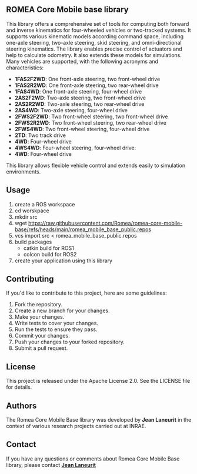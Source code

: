 ## ROMEA Core Mobile base library

This library offers a comprehensive set of tools for computing both forward and inverse kinematics for four-wheeled vehicles or two-tracked systems. It supports various kinematic models according command space, including one-axle steering, two-axle steering, skid steering, and omni-directional steering kinematics. The library enables precise control of actuators and help to calculate odometry. It also extends these models for simulations. Many vehicles are supported, with the following acronyms and characteristics:

- **1FAS2F2WD**: One front-axle steering, two front-wheel drive
- **1FAS2R2WD**: One front-axle steering, two rear-wheel drive
- **1FAS4WD**: One front-axle steering, four-wheel drive
- **2AS2F2WD**: Two-axle steering, two front-wheel drive
- **2AS2R2WD**: Two-axle steering, two rear-wheel drive
- **2AS4WD**: Two-axle steering, four-wheel drive
- **2FWS2F2WD**: Two front-wheel steering, two front-wheel drive
- **2FWS2R2WD**: Two front-wheel steering, two rear-wheel drive
- **2FWS4WD**: Two front-wheel steering, four-wheel drive
- **2TD**: Two track drive
- **4WD**: Four-wheel drive
- **4WS4WD**: Four-wheel steering, four-wheel drive:
- **4WD**: Four-wheel drive

This library allows flexible vehicle control and extends easily to simulation environments.

## **Usage**

1. create a ROS workspace
2. cd worskpace
3. mkdir src
4. wget https://raw.githubusercontent.com/Romea/romea-core-mobile-base/refs/heads/main/romea_mobile_base_public.repos
5. vcs import src < romea_mobile_base_public.repos
6. build packages
   - catkin build for ROS1
   - colcon build for ROS2
7. create your application using this library

## **Contributing**

If you'd like to contribute to this project, here are some guidelines:

1. Fork the repository.
2. Create a new branch for your changes.
3. Make your changes.
4. Write tests to cover your changes.
5. Run the tests to ensure they pass.
6. Commit your changes.
7. Push your changes to your forked repository.
8. Submit a pull request.

## **License**

This project is released under the Apache License 2.0. See the LICENSE file for details.

## **Authors**

The Romea Core Mobile Base library was developed by **Jean Laneurit** in the context of various research projects carried out at INRAE.

## **Contact**

If you have any questions or comments about Romea Core Mobile Base library, please contact **[Jean Laneurit](mailto:jean.laneurit@inrae.fr)** 
